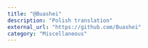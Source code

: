 ```yaml
---
title: "@Buashei"
description: "Polish translation"
external_url: "https://github.com/Buashei"
category: "Miscellaneous"
---
```

